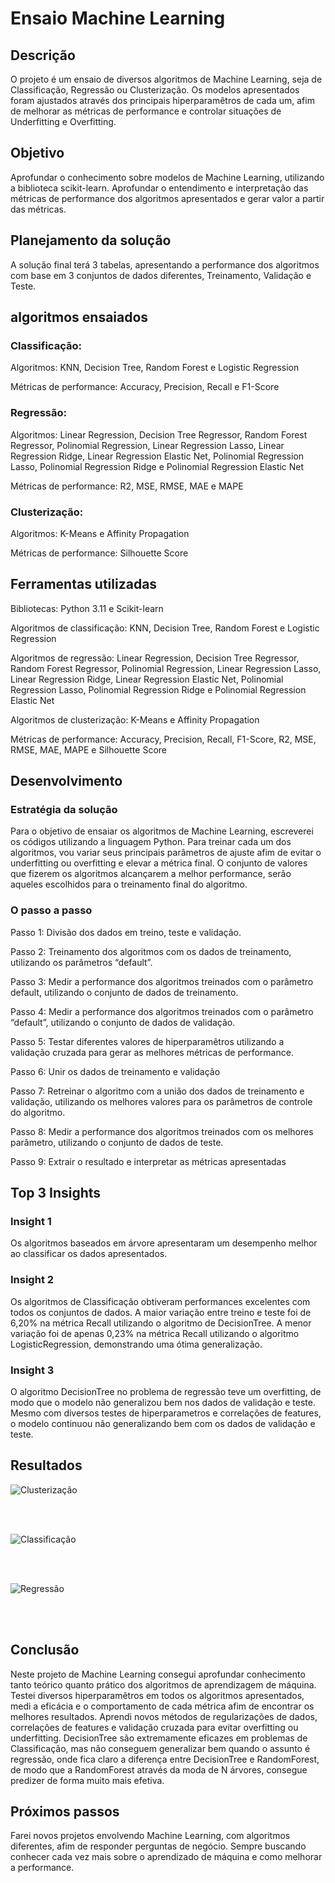 # Ensaio Machine Learning


## Descrição

O projeto é um ensaio de diversos algoritmos de Machine Learning, seja de Classificação, Regressão ou Clusterização. Os modelos apresentados foram ajustados através dos principais hiperparamêtros de cada um, afim de melhorar as métricas de performance
e controlar situações de Underfitting e Overfitting. 

## Objetivo

Aprofundar o conhecimento sobre modelos de Machine Learning, utilizando a biblioteca scikit-learn. Aprofundar o entendimento e interpretação das métricas de performance dos algoritmos apresentados e gerar valor a partir das métricas.

## Planejamento da solução

A solução final terá 3 tabelas, apresentando a performance dos algoritmos com base em 3 conjuntos de dados diferentes, Treinamento, Validação e Teste.

## algoritmos ensaiados

### Classificação:
Algoritmos: KNN, Decision Tree, Random Forest e Logistic Regression

Métricas de performance: Accuracy, Precision, Recall e F1-Score

### Regressão:
Algoritmos: Linear Regression, Decision Tree Regressor, Random Forest Regressor, Polinomial Regression, Linear Regression Lasso, Linear Regression Ridge, Linear Regression Elastic Net, Polinomial Regression Lasso, Polinomial Regression Ridge e Polinomial Regression Elastic Net

Métricas de performance: R2, MSE, RMSE, MAE e MAPE

### Clusterização:
Algoritmos: K-Means e Affinity Propagation

Métricas de performance: Silhouette Score

## Ferramentas utilizadas

Bibliotecas: Python 3.11 e Scikit-learn

Algoritmos de classificação: KNN, Decision Tree, Random Forest e Logistic Regression

Algoritmos de regressão: Linear Regression, Decision Tree Regressor, Random Forest Regressor, Polinomial Regression, Linear Regression Lasso, Linear Regression Ridge, Linear Regression Elastic Net, Polinomial Regression Lasso, Polinomial Regression Ridge e Polinomial Regression Elastic Net

Algoritmos de clusterização: K-Means e Affinity Propagation

Métricas de performance: Accuracy, Precision, Recall, F1-Score, R2, MSE, RMSE, MAE, MAPE e Silhouette Score

## Desenvolvimento
### Estratégia da solução
Para o objetivo de ensaiar os algoritmos de Machine Learning, escreverei os códigos utilizando a linguagem Python. Para treinar cada um dos algoritmos, vou variar seus principais parâmetros de ajuste afim de evitar o underfitting ou overfitting e elevar a métrica final. O conjunto de valores que fizerem os algoritmos alcançarem a melhor performance, serão aqueles escolhidos para o treinamento final do algoritmo.

### O passo a passo
Passo 1: Divisão dos dados em treino, teste e validação.

Passo 2: Treinamento dos algoritmos com os dados de treinamento, utilizando os parâmetros “default”.

Passo 3: Medir a performance dos algoritmos treinados com o parâmetro default, utilizando o conjunto de dados de treinamento.

Passo 4: Medir a performance dos algoritmos treinados com o parâmetro “default”, utilizando o conjunto de dados de validação.

Passo 5: Testar diferentes valores de hiperparamêtros utilizando a validação cruzada para gerar as melhores métricas de performance.

Passo 6: Unir os dados de treinamento e validação

Passo 7: Retreinar o algoritmo com a união dos dados de treinamento e validação, utilizando os melhores valores para os parâmetros de controle do algoritmo.

Passo 8: Medir a performance dos algoritmos treinados com os melhores parâmetro, utilizando o conjunto de dados de teste.

Passo 9: Extrair o resultado e interpretar as métricas apresentadas

## Top 3 Insights

### Insight 1
Os algoritmos baseados em árvore apresentaram um desempenho melhor ao classificar os dados apresentados.

### Insight 2
Os algoritmos de Classificação obtiveram performances excelentes com todos os conjuntos de dados. A maior variação entre treino e teste foi de 6,20% na métrica Recall utilizando o algoritmo de DecisionTree. A menor variação foi de apenas 0,23% na métrica Recall utilizando o algoritmo LogisticRegression, demonstrando uma ótima generalização.

### Insight 3
O algoritmo DecisionTree no problema de regressão teve um overfitting, de modo que o modelo não generalizou bem nos dados de validação e teste. Mesmo com diversos testes de hiperparametros e correlações de features, o modelo continuou não generalizando bem com os dados
de validação e teste.

## Resultados

![Clusterização](https://github.com/leprado06/FundML/blob/master/notebook/Clusterizacao/metrics_clus.png)

<br><br>

![Classificação](https://github.com/leprado06/FundML/blob/master/notebook/Classificacao/metrics_clas.png)

<br><br>

![Regressão](https://github.com/leprado06/FundML/blob/master/notebook/Regressao/metrics_reg.png)


<br><br>

## Conclusão

Neste projeto de Machine Learning consegui aprofundar conhecimento tanto teórico quanto prático dos algoritmos de aprendizagem de máquina. Testei diversos hiperparamêtros em todos os algoritmos apresentados, medi a eficácia e o comportamento de cada métrica afim de 
encontrar os melhores resultados. Aprendi novos métodos de regularizações de dados, correlações de features e validação cruzada para evitar overfitting ou underfitting.
DecisionTree são extremamente eficazes em problemas de Classificação, mas não conseguem generalizar bem quando o assunto é regressão, onde fica claro a diferença entre DecisionTree e RandomForest, de modo que a RandomForest através da moda de N árvores, consegue predizer de forma muito mais efetiva.

## Próximos passos

Farei novos projetos envolvendo Machine Learning, com algoritmos diferentes, afim de responder perguntas de negócio. Sempre buscando conhecer cada vez mais sobre o aprendizado de máquina e como melhorar a performance.
